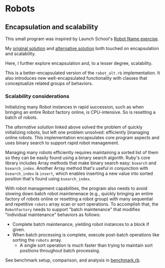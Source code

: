 # Robots

## Encapsulation and scalability

This small program was inspired by Launch School's [Robot Name exercise](https://launchschool.com/exercises/9302dd42).

My [original solution](https://github.com/lightmotive/ls-rb130-exercises/blob/main/07_challenges/medium/robot.rb) and [alternative solution](https://github.com/lightmotive/ls-rb130-exercises/blob/main/07_challenges/medium/robot_alt.rb) both touched on encapsulation and scalability.

Here, I further explore encapsulation and, to a lesser degree, scalability.

 This is a better-encapsulated version of the `robot_alt.rb` implementation. It also introduces new well-encapsulated functionality with classes that conceptualize related groups of behaviors.

 ### Scalability considerations

Initializing many Robot instances in rapid succession, such as when bringing an entire Robot factory online, is CPU-intensive. So is resetting a batch of robots.

The *alternative solution* linked above solved the problem of quickly initializing robots, but left one problem unsolved: efficiently [managing online robots. This implementation encapsulates core program aspects and uses binary search to support rapid robot management.

Managing many robots efficiently requires maintaining a sorted list of them so they can be easily found using a binary search algorith. Ruby's core library includes Array methods that make binary search easy: `bsearch` and `bsearch_index`. Another Array method that's useful in conjunction with `bsearch_index` is `insert`, which enables inserting a new value into sorted position that's found using `bsearch_index`.

With robot management capabilities, the program also needs to avoid slowing down batch robot maintenenace (e.g., quickly bringing an entire factory of robots online or resetting a robot group) with many sequential and repetitive `robots` array scan or sort operations. To accomplish that, the `RobotFactory` needs to support "batch maintenance" that modifies "individual maintenance" behaviors as follows:

- Complete batch maintenance, yielding robot instances to a block if given.
- When batch processing is complete, execute post-batch operations like sorting the `robots` array.
  - A single sort operation is much faster than trying to maintain sort positions throughout batch processing.

See benchmark setup, comparison, and analysis in [benchmark.rb](benchmark.rb).
